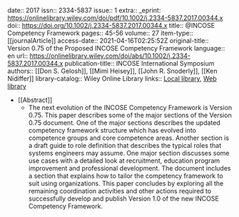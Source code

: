 date:: 2017
issn:: 2334-5837
issue:: 1
extra:: _eprint: https://onlinelibrary.wiley.com/doi/pdf/10.1002/j.2334-5837.2017.00344.x
doi:: https://doi.org/10.1002/j.2334-5837.2017.00344.x
title:: @INCOSE Competency Framework
pages:: 45-56
volume:: 27
item-type:: [[journalArticle]]
access-date:: 2021-04-16T02:25:52Z
original-title:: Version 0.75 of the Proposed INCOSE Competency Framework
language:: en
url:: https://onlinelibrary.wiley.com/doi/abs/10.1002/j.2334-5837.2017.00344.x
publication-title:: INCOSE International Symposium
authors:: [[Don S. Gelosh]], [[Mimi Heisey]], [[John R. Snoderly]], [[Ken Nidiffer]]
library-catalog:: Wiley Online Library
links:: [Local library](zotero://select/library/items/FM8I5AGL), [Web library](https://www.zotero.org/users/6520516/items/FM8I5AGL)

- [[Abstract]]
	- The next evolution of the INCOSE Competency Framework is Version 0.75. This paper describes some of the major sections of the Version 0.75 document. One of the major sections describes the updated competency framework structure which has evolved into competence groups and core competence areas. Another section is a draft guide to role definition that describes the typical roles that systems engineers may assume. One major section discusses some use cases with a detailed look at recruitment, education program improvement and professional development. The document includes a section that explains how to tailor the competency framework to suit using organizations. This paper concludes by exploring all the remaining coordination activities and other actions required to successfully develop and publish Version 1.0 of the new INCOSE Competency Framework.